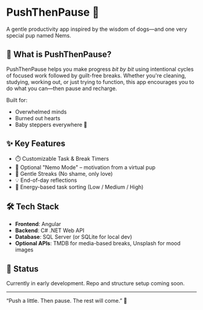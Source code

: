 ﻿# PushThenPause 🐾

A gentle productivity app inspired by the wisdom of dogs—and one very special pup named Nems.

## 🌱 What is PushThenPause?

PushThenPause helps you make progress *bit by bit* using intentional cycles of focused work followed by guilt-free breaks. Whether you're cleaning, studying, working out, or just trying to function, this app encourages you to do what you can—then pause and recharge.

Built for:
- Overwhelmed minds
- Burned out hearts
- Baby steppers everywhere 🐾

## ✨ Key Features

- ⏱️ Customizable Task & Break Timers
- 🐶 Optional "Nemo Mode" – motivation from a virtual pup
- 🎯 Gentle Streaks (No shame, only love)
- 💡 End-of-day reflections
- 🧠 Energy-based task sorting (Low / Medium / High)

## 🛠 Tech Stack

- **Frontend**: Angular
- **Backend**: C# .NET Web API
- **Database**: SQL Server (or SQLite for local dev)
- **Optional APIs**: TMDB for media-based breaks, Unsplash for mood images

## 🚧 Status

Currently in early development. Repo and structure setup coming soon.

---

“Push a little. Then pause. The rest will come.” 🐾
